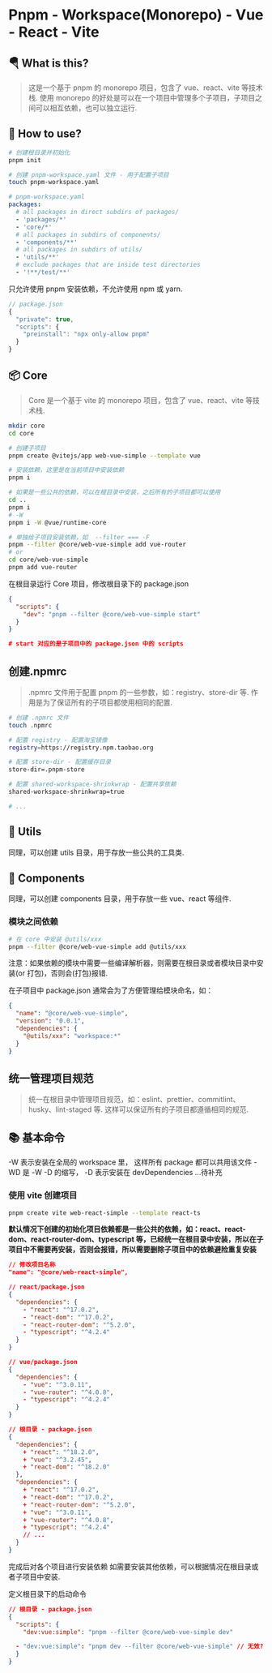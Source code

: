 # Pnpm - Workspace(Monorepo) - Vue - React - Vite

## 🪂 What is this?

> 这是一个基于 pnpm 的 monorepo 项目，包含了 vue、react、vite 等技术栈.
> 使用 monorepo 的好处是可以在一个项目中管理多个子项目，子项目之间可以相互依赖，也可以独立运行.

## 🥽 How to use?

```bash
# 创建根目录并初始化
pnpm init

# 创建 pnpm-workspace.yaml 文件 - 用于配置子项目
touch pnpm-workspace.yaml
```

```yaml
# pnpm-workspace.yaml
packages:
  # all packages in direct subdirs of packages/
  - 'packages/*'
  - 'core/*'
  # all packages in subdirs of components/
  - 'components/**'
  # all packages in subdirs of utils/
  - 'utils/**'
  # exclude packages that are inside test directories
  - '!**/test/**'
```

只允许使用 pnpm 安装依赖，不允许使用 npm 或 yarn.

```js
// package.json
{
  "private": true,
  "scripts": {
    "preinstall": "npx only-allow pnpm"
  }
}
```

## 📦 Core

> Core 是一个基于 vite 的 monorepo 项目，包含了 vue、react、vite 等技术栈.

```bash
mkdir core
cd core

# 创建子项目
pnpm create @vitejs/app web-vue-simple --template vue

# 安装依赖，这里是在当前项目中安装依赖
pnpm i

# 如果是一些公共的依赖，可以在根目录中安装，之后所有的子项目都可以使用
cd ..
pnpm i
# -W
pnpm i -W @vue/runtime-core

# 单独给子项目安装依赖，如  --filter === -F
pnpm --filter @core/web-vue-simple add vue-router
# or
cd core/web-vue-simple
pnpm add vue-router
```

在根目录运行 Core 项目，修改根目录下的 package.json

```json
{
  "scripts": {
    "dev": "pnpm --filter @core/web-vue-simple start"
  }
}

# start 对应的是子项目中的 package.json 中的 scripts
```

## 创建.npmrc

> .npmrc 文件用于配置 pnpm 的一些参数，如：registry、store-dir 等.
> 作用是为了保证所有的子项目都使用相同的配置.

```bash
# 创建 .npmrc 文件
touch .npmrc

# 配置 registry - 配置淘宝镜像
registry=https://registry.npm.taobao.org

# 配置 store-dir - 配置缓存目录
store-dir=.pnpm-store

# 配置 shared-workspace-shrinkwrap - 配置共享依赖
shared-workspace-shrinkwrap=true

# ...

```

## 🔧 Utils

同理，可以创建 utils 目录，用于存放一些公共的工具类.

## 🧳 Components

同理，可以创建 components 目录，用于存放一些 vue、react 等组件.

### 模块之间依赖

```bash
# 在 core 中安装 @utils/xxx
pnpm --filter @core/web-vue-simple add @utils/xxx
```

注意：如果依赖的模块中需要一些编译解析器，则需要在根目录或者模块目录中安装(or 打包)，否则会(打包)报错.

在子项目中 package.json 通常会为了方便管理给模块命名，如：

```json
{
  "name": "@core/web-vue-simple",
  "version": "0.0.1",
  "dependencies": {
    "@utils/xxx": "workspace:*"
  }
}
```

## 统一管理项目规范

> 统一在根目录中管理项目规范，如：eslint、prettier、commitlint、husky、lint-staged 等.
> 这样可以保证所有的子项目都遵循相同的规范.

## 📚 基本命令

-W 表示安装在全局的 workspace 里， 这样所有 package 都可以共用该文件
-WD 是 -W -D 的缩写， -D 表示安装在 devDependencies
...待补充

### 使用 vite 创建项目

```bash
pnpm create vite web-react-simple --template react-ts
```

**默认情况下创建的初始化项目依赖都是一些公共的依赖，如：react、react-dom、react-router-dom、typescript 等，已经统一在根目录中安装，所以在子项目中不需要再安装，否则会报错，所以需要删除子项目中的依赖避险重复安装**

```json
// 修改项目名称
"name": "@core/web-react-simple",

// react/package.json
{
  "dependencies": {
    - "react": "^17.0.2",
    - "react-dom": "^17.0.2",
    - "react-router-dom": "^5.2.0",
    - "typescript": "^4.2.4"
  }
}

// vue/package.json
{
  "dependencies": {
    - "vue": "^3.0.11",
    - "vue-router": "^4.0.8",
    - "typescript": "^4.2.4"
  }
}

// 根目录 - package.json
{
  "dependencies": {
    + "react": "^18.2.0",
    + "vue": "^3.2.45",
    + "react-dom": "^18.2.0"
  },
  "dependencies": {
    + "react": "^17.0.2",
    + "react-dom": "^17.0.2",
    + "react-router-dom": "^5.2.0",
    + "vue": "^3.0.11",
    + "vue-router": "^4.0.8",
    + "typescript": "^4.2.4"
    // ...
  }
}
```

完成后对各个项目进行安装依赖
如需要安装其他依赖，可以根据情况在根目录或者子项目中安装.

定义根目录下的启动命令

```json
// 根目录 - package.json
{
  "scripts": {
    "dev:vue:simple": "pnpm --filter @core/web-vue-simple dev"

  - "dev:vue:simple": "pnpm dev --filter @core/web-vue-simple" // 无效?
  }
}
```
